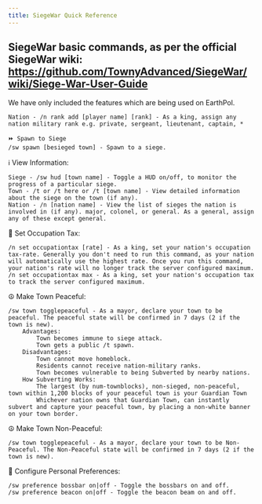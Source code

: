```yaml
---
title: SiegeWar Quick Reference
---
```


## **SiegeWar basic commands, as per the official SiegeWar wiki: https://github.com/TownyAdvanced/SiegeWar/wiki/Siege-War-User-Guide**
We have only included the features which are being used on EarthPol.

    Nation - /n rank add [player name] [rank] - As a king, assign any nation military rank e.g. private, sergeant, lieutenant, captain, * 
    
    ⏩ Spawn to Siege
    /sw spawn [besieged town] - Spawn to a siege.

ℹ️ View Information:

    Siege - /sw hud [town name] - Toggle a HUD on/off, to monitor the progress of a particular siege.
    Town - /t or /t here or /t [town name] - View detailed information about the siege on the town (if any).
    Nation - /n [nation name] - View the list of sieges the nation is involved in (if any). major, colonel, or general. As a general, assign any of these except general.

🤑 Set Occupation Tax:

    /n set occupationtax [rate] - As a king, set your nation's occupation tax-rate. Generally you don't need to run this command, as your nation will automatically use the highest rate. Once you run this command, your nation's rate will no longer track the server configured maximum.
    /n set occupationtax max - As a king, set your nation's occupation tax to track the server configured maximum.

☮️ Make Town Peaceful:

    /sw town togglepeaceful - As a mayor, declare your town to be peaceful. The peaceful state will be confirmed in 7 days (2 if the town is new).
        Advantages:
            Town becomes immune to siege attack.
            Town gets a public /t spawn.
        Disadvantages:
            Town cannot move homeblock.
            Residents cannot receive nation-military ranks.
            Town becomes vulnerable to being Subverted by nearby nations.
        How Subverting Works:
            The largest (by num-townblocks), non-sieged, non-peaceful, town within 1,200 blocks of your peaceful town is your Guardian Town
            Whichever nation owns that Guardian Town, can instantly subvert and capture your peaceful town, by placing a non-white banner on your town border.

☮️ Make Town Non-Peaceful:

    /sw town togglepeaceful - As a mayor, declare your town to be Non-Peaceful. The Non-Peaceful state will be confirmed in 7 days (2 if the town is new).

🔧 Configure Personal Preferences:

    /sw preference bossbar on|off - Toggle the bossbars on and off.
    /sw preference beacon on|off - Toggle the beacon beam on and off.

